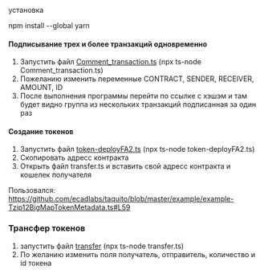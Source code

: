 установка  

npm install --global yarn  




  

#### Подписывание трех и более транзакций одновременно
1. Запустить файл [Comment_transaction.ts](Comment_transaction.ts) (npx ts-node Comment_transaction.ts)
2. Пожеланию изменить переменные CONTRACT, SENDER, RECEIVER, AMOUNT, ID
3. После выполнения программы перейти по ссылке с хэшэм и там будет видно группа из нескольких транзакций подписанная за один раз 





#### Создание токенов 
1. Запустить файл [token-deployFA2.ts](token-deployFA2.ts) (npx ts-node token-deployFA2.ts)
2. Скопировать адресс контракта 
3. Открыть файл transfer.ts и вставить свой адресс контракта и кошелек получателя


Пользовался: https://github.com/ecadlabs/taquito/blob/master/example/example-Tzip12BigMapTokenMetadata.ts#L59


### Трансфер токенов 
1. запустить файл [transfer](\transfer.ts) (npx ts-node transfer.ts)
2. По желанию изменить поля получатель, отправитель, количество и id токена


